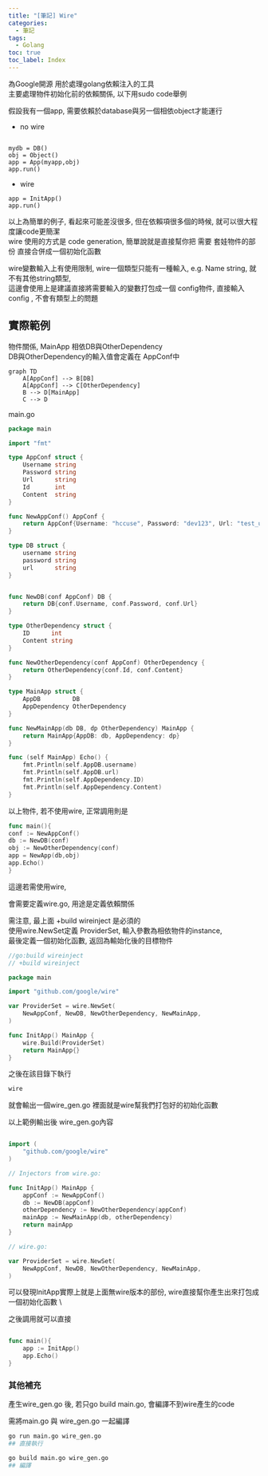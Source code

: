 ```yaml
---
title: "[筆記] Wire"
categories:
  - 筆記
tags:
  - Golang
toc: true
toc_label: Index
---
```


為Google開源 用於處理golang依賴注入的工具  
主要處理物件初始化前的依賴關係, 以下用sudo code舉例  

假設我有一個app, 需要依賴於database與另一個相依object才能運行

- no wire
```

mydb = DB()
obj = Object()
app = App(myapp,obj)
app.run()

```

- wire

```
app = InitApp()
app.run()
```


以上為簡單的例子, 看起來可能差沒很多, 但在依賴項很多個的時候, 就可以很大程度讓code更簡潔  
wire 使用的方式是 code generation, 簡單說就是直接幫你把 需要 套娃物件的部份 直接合併成一個初始化函數   

wire變數輸入上有使用限制, wire一個類型只能有一種輸入,  e.g.  Name string, 就不有其他string類型,  
這邊會使用上是建議直接將需要輸入的變數打包成一個 config物件, 直接輸入config , 不會有類型上的問題    


## 實際範例

物件關係, MainApp 相依DB與OtherDependency   
DB與OtherDependency的輸入值會定義在 AppConf中  

```mermaid
graph TD
    A[AppConf] --> B[DB]
    A[AppConf] --> C[OtherDependency]
    B --> D[MainApp]
    C --> D
```



main.go  
```go
package main

import "fmt"

type AppConf struct {
	Username string
	Password string
	Url      string
	Id       int
	Content  string
}

func NewAppConf() AppConf {
	return AppConf{Username: "hccuse", Password: "dev123", Url: "test_url", Id: 1, Content: "test wire"}
}

type DB struct {
	username string
	password string
	url      string
}


func NewDB(conf AppConf) DB {
	return DB{conf.Username, conf.Password, conf.Url}
}

type OtherDependency struct {
	ID      int
	Content string
}

func NewOtherDependency(conf AppConf) OtherDependency {
	return OtherDependency{conf.Id, conf.Content}
}

type MainApp struct {
	AppDB         DB
	AppDependency OtherDependency
}

func NewMainApp(db DB, dp OtherDependency) MainApp {
	return MainApp{AppDB: db, AppDependency: dp}
}

func (self MainApp) Echo() {
	fmt.Println(self.AppDB.username)
	fmt.Println(self.AppDB.url)
	fmt.Println(self.AppDependency.ID)
	fmt.Println(self.AppDependency.Content)
}

```



以上物件, 若不使用wire, 正常調用則是   
```go
func main(){
conf := NewAppConf()
db := NewDB(conf)
obj := NewOtherDependency(conf)
app = NewApp(db,obj)
app.Echo()
}
```

這邊若需使用wire,  

會需要定義wire.go, 用途是定義依賴關係    

需注意, 最上面 +build wireinject 是必須的  
使用wire.NewSet定義 ProviderSet, 輸入參數為相依物件的instance,    
最後定義一個初始化函數, 返回為輸始化後的目標物件  

```go
//go:build wireinject
// +build wireinject

package main

import "github.com/google/wire"

var ProviderSet = wire.NewSet(
	NewAppConf, NewDB, NewOtherDependency, NewMainApp,
)

func InitApp() MainApp {
	wire.Build(ProviderSet)
	return MainApp{}
}
```


之後在該目錄下執行  
```bash
wire
```


就會輸出一個wire_gen.go  裡面就是wire幫我們打包好的初始化函數  


以上範例輸出後 wire_gen.go內容   
```go

import (
	"github.com/google/wire"
)

// Injectors from wire.go:

func InitApp() MainApp {
	appConf := NewAppConf()
	db := NewDB(appConf)
	otherDependency := NewOtherDependency(appConf)
	mainApp := NewMainApp(db, otherDependency)
	return mainApp
}

// wire.go:

var ProviderSet = wire.NewSet(
	NewAppConf, NewDB, NewOtherDependency, NewMainApp,
)

```

可以發現InitApp實際上就是上面無wire版本的部份, wire直接幫你產生出來打包成一個初始化函數   \


之後調用就可以直接  

```go

func main(){
    app := InitApp()
    app.Echo()
}
```



### 其他補充  

產生wire_gen.go 後, 若只go build main.go, 會編譯不到wire產生的code  

需將main.go 與 wire_gen.go 一起編譯

```bash
go run main.go wire_gen.go
## 直接執行

go build main.go wire_gen.go
## 編譯  
```


